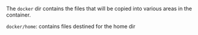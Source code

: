The `docker` dir contains the files that will be copied into various areas in the container.

`docker/home`: contains files destined for the home dir